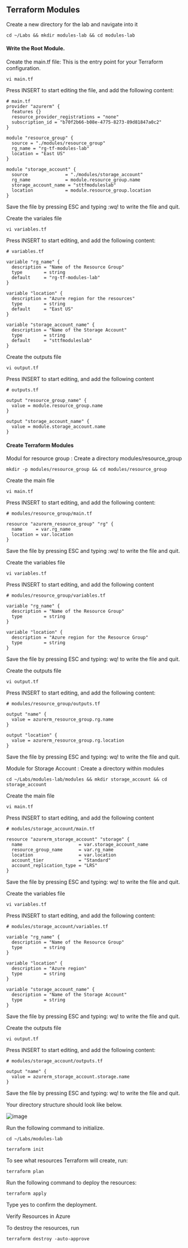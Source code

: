 ## Terraform Modules

Create a new directory for the lab and navigate into it
```
cd ~/Labs && mkdir modules-lab && cd modules-lab 
```
#### Write the Root Module.
Create the main.tf file: This is the entry point for your Terraform configuration.
```
vi main.tf
```
Press INSERT to start editing the file, and add the following content:
```
# main.tf
provider "azurerm" {
  features {}
  resource_provider_registrations = "none"
  subscription_id = "b70f2b66-b08e-4775-8273-89d81847a0c2"
}

module "resource_group" {
  source = "./modules/resource_group"
  rg_name = "rg-tf-modules-lab"
  location = "East US"
}

module "storage_account" {
  source              = "./modules/storage_account"
  rg_name             = module.resource_group.name
  storage_account_name = "sttfmoduleslab"
  location            = module.resource_group.location
}
```
Save the file by pressing ESC and typing :wq! to write the file and quit.

Create the variales file 
```
vi variables.tf
```
Press INSERT to start editing, and add the following content:
```
# variables.tf

variable "rg_name" {
  description = "Name of the Resource Group"
  type        = string
  default     = "rg-tf-modules-lab"
}

variable "location" {
  description = "Azure region for the resources"
  type        = string
  default     = "East US"
}

variable "storage_account_name" {
  description = "Name of the Storage Account"
  type        = string
  default     = "sttfmoduleslab"
}
```
Create the outputs file
```
vi output.tf
```
Press INSERT to start editing, and add the following content
```
# outputs.tf

output "resource_group_name" {
  value = module.resource_group.name
}

output "storage_account_name" {
  value = module.storage_account.name
}
```

#### Create Terraform Modules
Modul for resource group : Create a directory modules/resource_group 
```
mkdir -p modules/resource_group && cd modules/resource_group
```
Create the main file
```
vi main.tf
```
Press INSERT to start editing, and add the following content:
```
# modules/resource_group/main.tf

resource "azurerm_resource_group" "rg" {
  name     = var.rg_name
  location = var.location
}
```
Save the file by pressing ESC and typing :wq! to write the file and quit.

Create the variables file
```
vi variables.tf
```
Press INSERT to start editing, and add the following content
```
# modules/resource_group/variables.tf

variable "rg_name" {
  description = "Name of the Resource Group"
  type        = string
}

variable "location" {
  description = "Azure region for the Resource Group"
  type        = string
}
```
Save the file by pressing ESC and typing: wq! to write the file and quit.

Create the outputs file
```
vi output.tf
```
Press INSERT to start editing, and add the following content:
```
# modules/resource_group/outputs.tf

output "name" {
  value = azurerm_resource_group.rg.name
}

output "location" {
  value = azurerm_resource_group.rg.location
}
```
Save the file by pressing ESC and typing: wq! to write the file and quit.

Module for Storage Account : Create a directory within modules
```
cd ~/Labs/modules-lab/modules && mkdir storage_account && cd storage_account
```
Create the main file
```
vi main.tf
```
Press INSERT to start editing, and add the following content
```
# modules/storage_account/main.tf

resource "azurerm_storage_account" "storage" {
  name                     = var.storage_account_name
  resource_group_name      = var.rg_name
  location                 = var.location
  account_tier             = "Standard"
  account_replication_type = "LRS"
}
```
Save the file by pressing ESC and typing: wq! to write the file and quit.

Create the variables file
```
vi variables.tf
```
Press INSERT to start editing, and add the following content:
```
# modules/storage_account/variables.tf

variable "rg_name" {
  description = "Name of the Resource Group"
  type        = string
}

variable "location" {
  description = "Azure region"
  type        = string
}

variable "storage_account_name" {
  description = "Name of the Storage Account"
  type        = string
}
```
Save the file by pressing ESC and typing: wq! to write the file and quit.

Create the outputs file
```
vi output.tf
```
Press INSERT to start editing, and add the following content:
```
# modules/storage_account/outputs.tf

output "name" {
  value = azurerm_storage_account.storage.name
}
```
Save the file by pressing ESC and typing: wq! to write the file and quit.

Your directory structure should look like below.

![image](https://github.com/user-attachments/assets/3de9c956-868b-4e46-b126-cbf200c5408c)

Run the following command to initialize.
```
cd ~/Labs/modules-lab
```
```
terraform init 
```
To see what resources Terraform will create, run:
```
terraform plan
```
Run the following command to deploy the resources:
```
terraform apply
```
Type yes to confirm the deployment.

Verify Resources in Azure

To destroy the resources, run
```
terraform destroy -auto-approve
```
